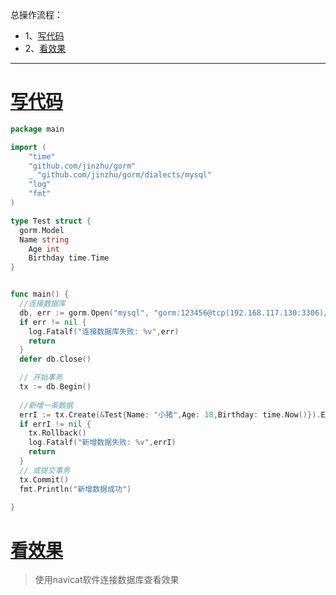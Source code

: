 总操作流程：
- 1、[写代码](#go-01)
- 2、[看效果](#go-02)

***

# <a name="go-01" href="#" >写代码</a>

```go
package main

import (
    "time"
    "github.com/jinzhu/gorm"
    _ "github.com/jinzhu/gorm/dialects/mysql"
    "log"
    "fmt"
)

type Test struct {
  gorm.Model
  Name string
	Age int
	Birthday time.Time
}


func main() {
  //连接数据库
  db, err := gorm.Open("mysql", "gorm:123456@tcp(192.168.117.130:3306)/gorm?charset=utf8&parseTime=True&loc=Local")
  if err != nil {
    log.Fatalf("连接数据库失败: %v",err)
    return 
  }
  defer db.Close()

  // 开始事务
  tx := db.Begin()
  
  //新增一条数据
  errI := tx.Create(&Test{Name: "小猪",Age: 18,Birthday: time.Now()}).Error
  if errI != nil {
    tx.Rollback()
    log.Fatalf("新增数据失败: %v",errI)
    return
  }
  // 或提交事务
  tx.Commit()
  fmt.Println("新增数据成功")

}
```

# <a name="go-02" href="#" >看效果</a>

> 使用navicat软件连接数据库查看效果

